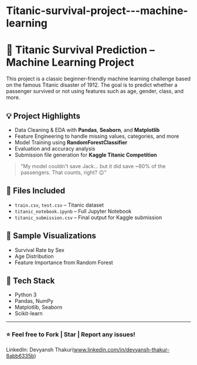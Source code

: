 # Titanic-survival-project---machine-learning

# 🚢 Titanic Survival Prediction – Machine Learning Project

This project is a classic beginner-friendly machine learning challenge based on the famous Titanic disaster of 1912. The goal is to predict whether a passenger survived or not using features such as age, gender, class, and more.

## 💡 Project Highlights

- Data Cleaning & EDA with **Pandas**, **Seaborn**, and **Matplotlib**
- Feature Engineering to handle missing values, categories, and more
- Model Training using **RandomForestClassifier**
- Evaluation and accuracy analysis
- Submission file generation for **Kaggle Titanic Competition**

> "My model couldn't save Jack... but it did save ~80% of the passengers. That counts, right? 😉"

## 📂 Files Included

- `train.csv`, `test.csv` – Titanic dataset
- `titanic_notebook.ipynb` – Full Jupyter Notebook
- `titanic_submission.csv` – Final output for Kaggle submission

## 📸 Sample Visualizations

<ul>
  <li>Survival Rate by Sex</li>
  <li>Age Distribution</li>
  <li>Feature Importance from Random Forest</li>
</ul>

## 🔧 Tech Stack

- Python 3
- Pandas, NumPy
- Matplotlib, Seaborn
- Scikit-learn

---

### ⭐ Feel free to Fork | Star | Report any issues!
  
LinkedIn: Devyansh Thakur(www.linkedin.com/in/devyansh-thakur-8abb6335b)  
